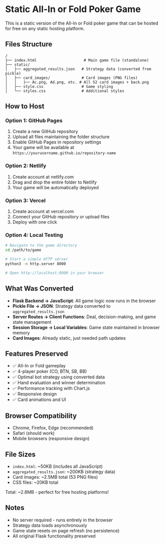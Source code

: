 # Static All-In or Fold Poker Game

This is a static version of the All-In or Fold poker game that can be hosted for free on any static hosting platform.

## Files Structure

```
/
├── index.html                     # Main game file (standalone)
├── static/
│   ├── aggregated_results.json   # Strategy data (converted from pickle)
│   ├── card_images/              # Card images (PNG files)
│   │   ├── Ac.png, Ad.png, etc. # All 52 card images + back.png
│   ├── style.css                 # Game styling
│   └── styles.css                # Additional styles
```

## How to Host

### Option 1: GitHub Pages
1. Create a new GitHub repository
2. Upload all files maintaining the folder structure
3. Enable GitHub Pages in repository settings
4. Your game will be available at `https://yourusername.github.io/repository-name`

### Option 2: Netlify
1. Create account at netlify.com
2. Drag and drop the entire folder to Netlify
3. Your game will be automatically deployed

### Option 3: Vercel
1. Create account at vercel.com
2. Connect your GitHub repository or upload files
3. Deploy with one click

### Option 4: Local Testing
```bash
# Navigate to the game directory
cd /path/to/game

# Start a simple HTTP server
python3 -m http.server 8000

# Open http://localhost:8000 in your browser
```

## What Was Converted

- **Flask Backend → JavaScript**: All game logic now runs in the browser
- **Pickle File → JSON**: Strategy data converted to `aggregated_results.json`
- **Server Routes → Client Functions**: Deal, decision-making, and game state management
- **Session Storage → Local Variables**: Game state maintained in browser memory
- **Card Images**: Already static, just needed path updates

## Features Preserved

- ✅ All-In or Fold gameplay
- ✅ 4-player poker (CO, BTN, SB, BB)
- ✅ Optimal bot strategy using converted data
- ✅ Hand evaluation and winner determination
- ✅ Performance tracking with Chart.js
- ✅ Responsive design
- ✅ Card animations and UI

## Browser Compatibility

- Chrome, Firefox, Edge (recommended)
- Safari (should work)
- Mobile browsers (responsive design)

## File Sizes

- `index.html`: ~50KB (includes all JavaScript)
- `aggregated_results.json`: ~200KB (strategy data)
- Card images: ~2.5MB total (53 PNG files)
- CSS files: ~20KB total

Total: ~2.8MB - perfect for free hosting platforms!

## Notes

- No server required - runs entirely in the browser
- Strategy data loads asynchronously
- Game state resets on page refresh (no persistence)
- All original Flask functionality preserved
